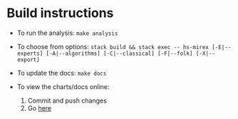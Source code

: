 # Build instructions


- To run the analysis: `make analysis`


- To choose from options: `stack build && stack exec -- hs-mirex [-E|--experts] [-A|--algorithms] [-C|--classical] [-F|--folk] [-X|--export]`


- To update the docs: `make docs`


- To view the charts/docs online:
  1. Commit and push changes
  2. Go [here](https://omelkonian.github.io/hs-mirex/)
